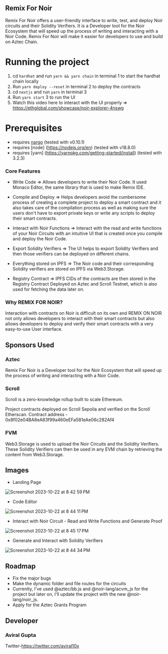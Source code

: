 ## Remix For Noir

Remix For Noir offers a user-friendly interface to write, test, and deploy Noir circuits and their Solidity Verifiers.
It is a Developer tool for the Noir Ecosystem that will speed up the process of writing and interacting with a Noir Code.
Remix For Noir will make it easier for developers to use and build on Aztec Chain.

# Running the project

1. cd `hardhat` and run `yarn && yarn chain` in terminal 1 to start the hardhat chain locally
2. Run `yarn deploy --reset` in terminal 2 to deploy the contracts
3. cd `nextjs` and run `yarn` in terminal 3
4. Run `yarn start` 3 to run the UI
5. Watch this video here to interact with the UI properly => https://ethglobal.com/showcase/noir-explorer-4nswg

# Prerequisites

- requires [nargo](https://noir-lang.org/dev/getting_started/nargo_installation) (tested with v0.10.1)
- requires [node] (https://nodejs.org/en) (tested with v18.8.0)
- requires [yarn] (https://yarnpkg.com/getting-started/install) (tested with 3.2.3)

### Core Features

- Write Code => Allows developers to write their Noir Code. It used Monaco Editor, the same library that is used to make Remix IDE.

- Compile and Deploy => Helps developers avoid the cumbersome process of creating a complete project to deploy a smart contract and it also takes care of the compilation process as well as making sure the users don't have to export private keys or write any scripts to deploy their smart contracts.

- Interact with Noir Functions => Interact with the read and write functions of your Noir Circuits with an intuitive UI that is created once you compile and deploy the Noir Code.

- Export Solidity Verifiers => The UI helps to export Solidity Verifiers and then those verifiers can be deployed on different chains.

- Everything stored on IPFS => The Noir code and their corresponding Solidity verifiers are stored on IPFS via Web3.Storage.

- Registry Contract => IPFS CIDs of the contracts are then stored in the Registry Contract Deployed on Aztec and Scroll Testnet, which is also used for fetching the data later on.

### Why REMIX FOR NOIR?

Interaction with contracts on Noir is difficult on its own and REMIX ON NOIR not only allows developers to interact with their smart contracts but also allows developers to deploy and verify their smart contracts with a very easy-to-use User interface.


## Sponsors Used

### Aztec

Remix For Noir is a Developer tool for the Noir Ecosystem that will speed up the process of writing and interacting with a Noir Code.

### Scroll

Scroll is a zero-knowledge rollup built to scale Ethereum.

Project contracts deployed on Scroll Sepolia and verified on the Scroll Etherscan.
Contract address - 0x8f02e04BA8eA83f99a460eEFa581eAe06c282Af4

### FVM

Web3.Storage is used to upload the Noir Circuits and the Solidity Verifiers.
These Solidity Verifiers can then be used in any EVM chain by retrieving the content from Web3.Storage.

## Images

- Landing Page
  
![Screenshot 2023-10-22 at 8 42 59 PM](https://github.com/aviral10x/ethonline/assets/91749530/af6f3048-2f06-4be3-b843-6b94b373fe08)
- Code Editor
  
![Screenshot 2023-10-22 at 8 44 11 PM](https://github.com/aviral10x/ethonline/assets/91749530/89c69b54-1741-4c4c-852b-7a8b8320b54e)

- Interact with Noir Circuit - Read and Write Functions and Generate Proof
  
![Screenshot 2023-10-22 at 8 45 17 PM](https://github.com/aviral10x/ethonline/assets/91749530/bf14617d-7553-44ca-b9d3-bf9efdd010c7)

- Generate and Interact with Solidity Verifiers
  
![Screenshot 2023-10-22 at 8 44 34 PM](https://github.com/aviral10x/ethonline/assets/91749530/06c5f405-c12f-4433-bd73-739e4e4b5566)

## Roadmap

- Fix the major bugs
- Make the dynamic folder and file routes for the circuits
- Currently, I've used @aztec/bb.js and @noir-lang/acvm_js for the project but later on, I'll update the project with the new @noir-lang/noir_js.
- Apply for the Aztec Grants Program


## Developer

### Aviral Gupta

Twitter-https://twitter.com/aviral10x

